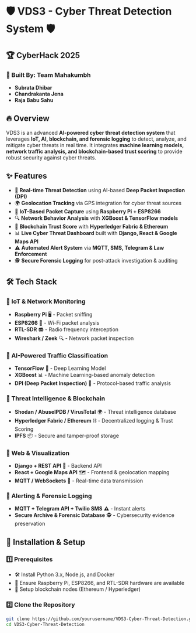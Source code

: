 # 🛡️ VDS3 - Cyber Threat Detection System 🛡️
## 🏆 **CyberHack 2025**

### 🚀 Built By: **Team Mahakumbh**  
- **Subrata Dhibar**  
- **Chandrakanta Jena**  
- **Raja Babu Sahu**  



## 🔥 Overview
VDS3 is an advanced **AI-powered cyber threat detection system** that leverages **IoT, AI, blockchain, and forensic logging** to detect, analyze, and mitigate cyber threats in real time. It integrates **machine learning models, network traffic analysis, and blockchain-based trust scoring** to provide robust security against cyber threats.

## ✨ Features
- 🚀 **Real-time Threat Detection** using AI-based **Deep Packet Inspection (DPI)**
- 🌍 **Geolocation Tracking** via GPS integration for cyber threat sources
- 📡 **IoT-Based Packet Capture** using **Raspberry Pi + ESP8266**
- 🔍 **Network Behavior Analysis** with **XGBoost & TensorFlow models**
- 🔗 **Blockchain Trust Score** with **Hyperledger Fabric & Ethereum**
- 📊 **Live Cyber Threat Dashboard** built with **Django, React & Google Maps API**
- ⚠️ **Automated Alert System** via **MQTT, SMS, Telegram & Law Enforcement**
- 🕵️ **Secure Forensic Logging** for post-attack investigation & auditing

## 🛠️ Tech Stack
### **🔹 IoT & Network Monitoring**
- **Raspberry Pi** 🖥️ - Packet sniffing  
- **ESP8266** 📡 - Wi-Fi packet analysis  
- **RTL-SDR** 📻 - Radio frequency interception  
- **Wireshark / Zeek** 🔍 - Network packet inspection  

### **🔹 AI-Powered Traffic Classification**
- **TensorFlow** 🤖 - Deep Learning Model  
- **XGBoost** 📊 - Machine Learning-based anomaly detection  
- **DPI (Deep Packet Inspection)** 🔬 - Protocol-based traffic analysis  

### **🔹 Threat Intelligence & Blockchain**
- **Shodan / AbuseIPDB / VirusTotal** 🌍 - Threat intelligence database  
- **Hyperledger Fabric / Ethereum** ⛓️ - Decentralized logging & Trust Scoring  
- **IPFS** 📦 - Secure and tamper-proof storage  

### **🔹 Web & Visualization**
- **Django + REST API** 🔌 - Backend API  
- **React + Google Maps API** 🗺️ - Frontend & geolocation mapping  
- **MQTT / WebSockets** 📡 - Real-time data transmission  

### **🔹 Alerting & Forensic Logging**
- **MQTT + Telegram API + Twilio SMS** ⚠️ - Instant alerts  
- **Secure Archive & Forensic Database** 🕵️ - Cybersecurity evidence preservation  

## 🚀 Installation & Setup
### **1️⃣ Prerequisites**
- 🛠️ Install Python 3.x, Node.js, and Docker  
- 📡 Ensure Raspberry Pi, ESP8266, and RTL-SDR hardware are available  
- 🔗 Setup blockchain nodes (Ethereum / Hyperledger)  

### **2️⃣ Clone the Repository**
```bash
git clone https://github.com/yourusername/VDS3-Cyber-Threat-Detection.git
cd VDS3-Cyber-Threat-Detection
